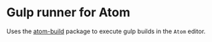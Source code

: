 # Gulp runner for Atom

Uses the [atom-build](httsp://github.com/noseglid/atom-build) package to execute
gulp builds in the `Atom` editor.
